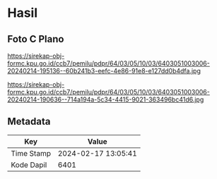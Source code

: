 # Hasil

## Foto C Plano

https://sirekap-obj-formc.kpu.go.id/ccb7/pemilu/pdpr/64/03/05/10/03/6403051003006-20240214-195136--60b241b3-eefc-4e86-91e8-e127dd0b4dfa.jpg

https://sirekap-obj-formc.kpu.go.id/ccb7/pemilu/pdpr/64/03/05/10/03/6403051003006-20240214-190636--714a194a-5c34-4415-9021-363496bc41d6.jpg


## Metadata

| Key        | Value               |
| ---------- | ------------------- |
| Time Stamp | 2024-02-17 13:05:41 |
| Kode Dapil | 6401                |



